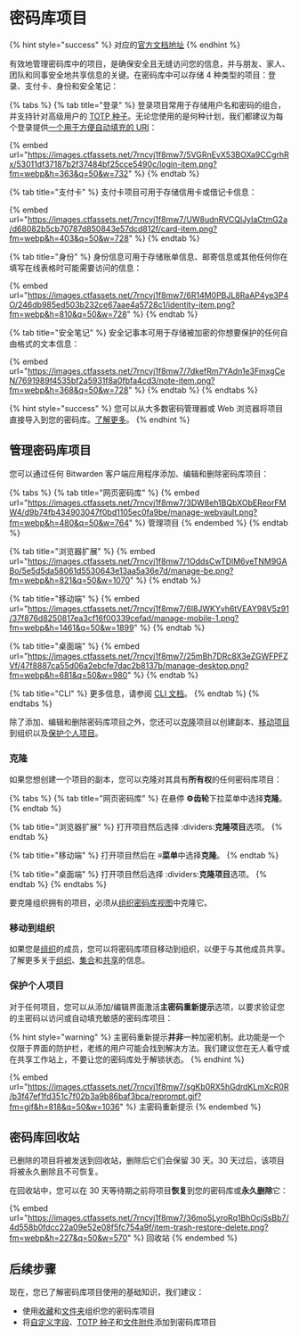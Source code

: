 # 密码库项目

{% hint style="success" %}
对应的[官方文档地址](https://bitwarden.com/help/article/managing-items/)
{% endhint %}

有效地管理密码库中的项目，是确保安全且无缝访问您的信息，并与朋友、家人、团队和同事安全地共享信息的关键。在密码库中可以存储 4 种类型的项目：登录、支付卡、身份和安全笔记：

{% tabs %}
{% tab title="登录" %}
登录项目常用于存储用户名和密码的组合，并支持针对高级用户的 [TOTP 种子](totp.md)。无论您使用的是何种计划，我们都建议为每个登录提供[一个用于方便自动填充的 URI](../auto-fill/using-uris.md)：

{% embed url="https://images.ctfassets.net/7rncvj1f8mw7/5VGRnEvX53BOXa9CCgrhRx/53011df37187b2f37484bf25cce5490c/login-item.png?fm=webp&h=363&q=50&w=732" %}
{% endtab %}

{% tab title="支付卡" %}
支付卡项目可用于存储信用卡或借记卡信息：

{% embed url="https://images.ctfassets.net/7rncvj1f8mw7/UW8udnRVCQlJyIaCtmG2a/d68082b5cb70787d850843e57dcd812f/card-item.png?fm=webp&h=403&q=50&w=728" %}
{% endtab %}

{% tab title="身份" %}
身份信息可用于存储账单信息、邮寄信息或其他任何你在填写在线表格时可能需要访问的信息：

{% embed url="https://images.ctfassets.net/7rncvj1f8mw7/6R14M0PBJL8RaAP4ye3P4O/246db985ed503b232ce67aae4a5728c1/identity-item.png?fm=webp&h=810&q=50&w=728" %}
{% endtab %}

{% tab title="安全笔记" %}
安全记事本可用于存储被加密的你想要保护的任何自由格式的文本信息：

{% embed url="https://images.ctfassets.net/7rncvj1f8mw7/7dkefRm7YAdn1e3FmxgCeN/7691989f4535bf2a5931f8a0fbfa4cd3/note-item.png?fm=webp&h=368&q=50&w=728" %}
{% endtab %}
{% endtabs %}

{% hint style="success" %}
您可以从大多数密码管理器或 Web 浏览器将项目直接导入到您的密码库。[了解更多](../import-and-export/import-data-to-your-vault.md)。
{% endhint %}

## 管理密码库项目 <a href="#manage-vault-items" id="manage-vault-items"></a>

您可以通过任何 Bitwarden 客户端应用程序添加、编辑和删除密码库项目：

{% tabs %}
{% tab title="网页密码库" %}
{% embed url="https://images.ctfassets.net/7rncvj1f8mw7/3DW8eh1BQbXObEReorFMW4/d9b74fb434903047f0bd1105ec0fa9be/manage-webvault.png?fm=webp&h=480&q=50&w=764" %}
管理项目
{% endembed %}
{% endtab %}

{% tab title="浏览器扩展" %}
{% embed url="https://images.ctfassets.net/7rncvj1f8mw7/1OddsCwTDlM6yeTNM9GABo/5e5d5da58061d5530643e13aa5a36e7d/manage-be.png?fm=webp&h=821&q=50&w=1070" %}
{% endtab %}

{% tab title="移动端" %}
{% embed url="https://images.ctfassets.net/7rncvj1f8mw7/6l8JWKYvh6tVEAY98V5z91/37f876d8250817ea3cf16f00339cefad/manage-mobile-1.png?fm=webp&h=1461&q=50&w=1899" %}
{% endtab %}

{% tab title="桌面端" %}
{% embed url="https://images.ctfassets.net/7rncvj1f8mw7/25mBh7DRc8X3eZGWFPFZVf/47f8887ca55d06a2ebcfe7dac2b8137b/manage-desktop.png?fm=webp&h=681&q=50&w=980" %}
{% endtab %}

{% tab title="CLI" %}
更多信息，请参阅 [CLI 文档](../getting-started/bitwarden-cli.md)。
{% endtab %}
{% endtabs %}

除了添加、编辑和删除密码库项目之外，您还可以[克隆](vault-items.md#clone)项目以创建副本、[移动项目](vault-items.md#move-to-organization)到组织以及[保护个人项目](vault-items.md#protect-individual-items)。

### 克隆 <a href="#clone" id="clone"></a>

如果您想创建一个项目的副本，您可以克隆对其具有**所有权**的任何密码库项目：

{% tabs %}
{% tab title="网页密码库" %}
在悬停 **⚙️齿轮**下拉菜单中选择**克隆**。
{% endtab %}

{% tab title="浏览器扩展" %}
打开项目然后选择 :dividers:**克隆项目**选项。
{% endtab %}

{% tab title="移动端" %}
打开项目然后在 **≡菜单**中选择**克隆**。
{% endtab %}

{% tab title="桌面端" %}
打开项目然后选择 :dividers:**克隆项目**选项。
{% endtab %}
{% endtabs %}

要克隆组织拥有的项目，必须从[组织密码库视图](../../admin-console/getting-started-organizations.md#get-to-know-your-organization)中克隆它。

### 移动到组织 <a href="#move-to-organization" id="move-to-organization"></a>

如果您是[组织](../../admin-console/organization-basics/organizations.md)的成员，您可以将密码库项目移动到组织，以便于与其他成员共享。了解更多关于[组织](../../organizations/)、[集合](../../admin-console/organization-basics/collections.md)和[共享](sharing.md)的信息。

### 保护个人项目 <a href="#protect-individual-items" id="protect-individual-items"></a>

对于任何项目，您可以从添加/编辑界面激活**主密码重新提示**选项，以要求验证您的主密码以访问或自动填充敏感的密码库项目：

{% hint style="warning" %}
主密码重新提示**并非**一种加密机制。此功能是一个仅限于界面的防护栏，老练的用户可能会找到解决方法。我们建议您在无人看守或在共享工作站上，不要让您的密码库处于解锁状态。
{% endhint %}

{% embed url="https://images.ctfassets.net/7rncvj1f8mw7/sgKb0RX5hGdrdKLmXcR0R/b3f47ef1fd351c7f02b3a9b86baf3bca/reprompt.gif?fm=gif&h=818&q=50&w=1036" %}
主密码重新提示
{% endembed %}

## 密码库回收站 <a href="#vault-trash" id="vault-trash"></a>

已删除的项目将被发送到回收站，删除后它们会保留 30 天。30 天过后，该项目将被永久删除且不可恢复。

在回收站中，您可以在 30 天等待期之前将项目**恢复**到您的密码库或**永久删除**它：

{% embed url="https://images.ctfassets.net/7rncvj1f8mw7/36mo5LyroRq1BhOcjSsBb7/4d558b0fdcc22a09e52e08f5fc754a9f/item-trash-restore-delete.png?fm=webp&h=227&q=50&w=570" %}
回收站
{% endembed %}

## 后续步骤 <a href="#next-steps" id="next-steps"></a>

现在，您已了解密码库项目使用的基础知识，我们建议：

* 使用[收藏](../vault-administration/favorites.md)和[文件夹](../vault-administration/folders.md)组织您的密码库项目
* 将[自定义字段](custom-fields.md)、[TOTP 种子](totp.md)和[文件附件](file-attachments.md)添加到密码库项目
